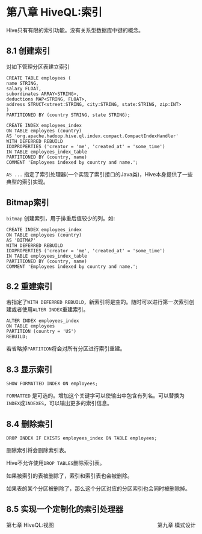 # 第八章 HiveQL:索引

Hive只有有限的索引功能。没有关系型数据库中键的概念。

## 8.1 创建索引

对如下管理分区表建立索引

```
CREATE TABLE employees (
name STRING,
salary FLOAT,
subordinates ARRAY<STRING>,
deductions MAP<STRING, FLOAT>,
address STRUCT<street:STRING, city:STRING, state:STRING, zip:INT>
)
PARTITIONED BY (country STRING, state STRING);
```

```
CREATE INDEX employees_index
ON TABLE employees (country)
AS 'org.apache.hadoop.hive.ql.index.compact.CompactIndexHandler'
WITH DEFERRED REBUILD
IDXPROPERTIES ('creator = 'me', 'created_at' = 'some_time')
IN TABLE employees_index_table
PARTITIONED BY (country, name)
COMMENT 'Employees indexed by country and name.';
```

```AS ...``` 指定了索引处理器(一个实现了索引接口的Java类)，Hive本身提供了一些典型的索引实现。

## Bitmap索引

```bitmap``` 创建索引，用于排重后值较少的列。如:

```
CREATE INDEX employees_index
ON TABLE employees (country)
AS 'BITMAP'
WITH DEFERRED REBUILD
IDXPROPERTIES ('creator = 'me', 'created_at' = 'some_time')
IN TABLE employees_index_table
PARTITIONED BY (country, name)
COMMENT 'Employees indexed by country and name.';
```




## 8.2 重建索引

若指定了```WITH DEFERRED REBUILD```，新索引将是空的。随时可以进行第一次索引创建或者使用```ALTER INDEX```重建索引。

```
ALTER INDEX employees_index
ON TABLE employees
PARTITION (country = 'US')
REBUILD;
```

若省略掉```PARTITION```将会对所有分区进行索引重建。


## 8.3 显示索引

```
SHOW FORMATTED INDEX ON employees;
```

```FORMATTED``` 是可选的。增加这个关键字可以使输出中包含有列名。可以替换为```INDEX```或```INDEXES```，可以输出更多的索引信息。


## 8.4 删除索引

```
DROP INDEX IF EXISTS employees_index ON TABLE employees;
```

删除索引将会删除索引表。

Hive不允许使用```DROP TABLES```删除索引表。

如果被索引的表被删除了，索引和索引表也会被删除。

如果表的某个分区被删除了，那么这个分区对应的分区索引也会同时被删除掉。


## 8.5 实现一个定制化的索引处理器


<div>
  <div style="float:left;">
     <a href="/chapter-7/0.html" style="text-decoration:none;">第七章 HiveQL:视图</a>
  </div>
  <div style="float:right;">
     <a href="/chapter-9/0.html" style="text-decoration:none;">第九章 模式设计</a>
  </div>
</div>